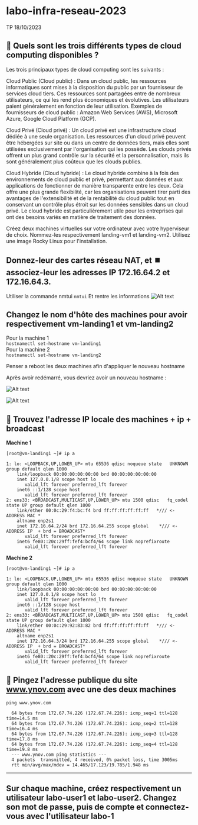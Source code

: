 

# labo-infra-reseau-2023
TP 18/10/2023


## 🎯 Quels sont les trois différents types de cloud computing disponibles ?
Les trois principaux types de cloud computing sont les suivants :

Cloud Public (Cloud public) : Dans un cloud public, les ressources informatiques sont mises à la disposition du public par un fournisseur de services cloud tiers. Ces ressources sont partagées entre de nombreux utilisateurs, ce qui les rend plus économiques et évolutives. Les utilisateurs paient généralement en fonction de leur utilisation. Exemples de fournisseurs de cloud public : Amazon Web Services (AWS), Microsoft Azure, Google Cloud Platform (GCP).

Cloud Privé (Cloud privé) : Un cloud privé est une infrastructure cloud dédiée à une seule organisation. Les ressources d'un cloud privé peuvent être hébergées sur site ou dans un centre de données tiers, mais elles sont utilisées exclusivement par l'organisation qui les possède. Les clouds privés offrent un plus grand contrôle sur la sécurité et la personnalisation, mais ils sont généralement plus coûteux que les clouds publics.

Cloud Hybride (Cloud hybride) : Le cloud hybride combine à la fois des environnements de cloud public et privé, permettant aux données et aux applications de fonctionner de manière transparente entre les deux. Cela offre une plus grande flexibilité, car les organisations peuvent tirer parti des avantages de l'extensibilité et de la rentabilité du cloud public tout en conservant un contrôle plus étroit sur les données sensibles dans un cloud privé. Le cloud hybride est particulièrement utile pour les entreprises qui ont des besoins variés en matière de traitement des données.


Créez deux machines virtuelles sur votre ordinateur avec votre hyperviseur de choix. Nommez-les respectivement landing-vm1 et landing-vm2.
Utilisez une image Rocky Linux pour l'installation.



## Donnez-leur des cartes réseau NAT, et ⏹️ associez-leur les adresses IP 172.16.64.2 et 172.16.64.3.

Utiliser la commande nmtui
```nmtui```
Et rentre les informations
![Alt text](image.png)


## Changez le nom d'hôte des machines pour avoir respectivement vm-landing1 et vm-landing2

Pour la machine 1   
```hostnamectl set-hostname vm-landing1```    
Pour la machine 2   
```hostnamectl set-hostname vm-landing2```  

Penser a reboot les deux machines afin d'appliquer le nouveau hostname   

Après avoir redémarré, vous devriez avoir un nouveau hostname :   

![Alt text](image-1.png)

![Alt text](image-2.png)

## 🎰 Trouvez l'adresse IP locale des machines + ip + broadcast

__Machine 1__

```[root@vm-landing1 ~]# ip a```
```
1: lo: <LOOPBACK,UP,LOWER_UP> mtu 65536 qdisc noqueue state   UNKNOWN group default qlen 1000  
    link/loopback 00:00:00:00:00:00 brd 00:00:00:00:00:00  
    inet 127.0.0.1/8 scope host lo  
       valid_lft forever preferred_lft forever  
    inet6 ::1/128 scope host  
       valid_lft forever preferred_lft forever  
2: ens33: <BROADCAST,MULTICAST,UP,LOWER_UP> mtu 1500 qdisc   fq_codel state UP group default qlen 1000
    link/ether 00:0c:29:f4:bc:f4 brd ff:ff:ff:ff:ff:ff   */// <- ADDRESS MAC *
    altname enp2s1
    inet 172.16.64.2/24 brd 172.16.64.255 scope global    */// <- ADDRESS IP  + brd = BROADCAST*
       valid_lft forever preferred_lft forever
    inet6 fe80::20c:29ff:fef4:bcf4/64 scope link noprefixroute
       valid_lft forever preferred_lft forever
```
__Machine 2__

```[root@vm-landing1 ~]# ip a```
```
1: lo: <LOOPBACK,UP,LOWER_UP> mtu 65536 qdisc noqueue state   UNKNOWN group default qlen 1000  
    link/loopback 00:00:00:00:00:00 brd 00:00:00:00:00:00    
    inet 127.0.0.1/8 scope host lo      
       valid_lft forever preferred_lft forever   
    inet6 ::1/128 scope host    
       valid_lft forever preferred_lft forever    
2: ens33: <BROADCAST,MULTICAST,UP,LOWER_UP> mtu 1500 qdisc   fq_codel state UP group default qlen 1000  
    link/ether 00:0c:29:92:83:82 brd ff:ff:ff:ff:ff:ff   */// <- ADDRESS MAC *  
    altname enp2s1  
    inet 172.16.64.3/24 brd 172.16.64.255 scope global    */// <- ADDRESS IP  + brd = BROADCAST*  
       valid_lft forever preferred_lft forever  
    inet6 fe80::20c:29ff:fef4:bcf4/64 scope link noprefixroute  
       valid_lft forever preferred_lft forever  
```


## 🎰 Pingez l'adresse publique du site www.ynov.com avec une des deux machines

```ping www.ynov.com```

```PING www.ynov.com (172.67.74.226) 56(84) bytes of data.
  64 bytes from 172.67.74.226 (172.67.74.226): icmp_seq=1 ttl=128 time=14.5 ms  
  64 bytes from 172.67.74.226 (172.67.74.226): icmp_seq=2 ttl=128 time=16.4 ms  
  64 bytes from 172.67.74.226 (172.67.74.226): icmp_seq=3 ttl=128 time=17.8 ms  
  64 bytes from 172.67.74.226 (172.67.74.226): icmp_seq=4 ttl=128 time=19.8 ms  
  --- www.ynov.com ping statistics ---  
  4 packets  transmitted, 4 received, 0% packet loss, time 3005ms  
  rtt min/avg/max/mdev = 14.465/17.123/19.785/1.948 ms
```

---------------------------------------------------------
Sur chaque machine, créez respectivement un utilisateur labo-user1 et labo-user2.
Changez son mot de passe, puis de compte et connectez-vous avec l'utilisateur labo-1
 ---------------------------------------------------------   


